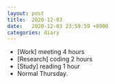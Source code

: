 ```yaml
---
layout: post
title:  2020-12-03
date:   2020-12-03 23:59:59 +0900
categories: diary
---
```


- [Work] meeting 4 hours
- [Research] coding 2 hours
- [Study] reading 1 hour
- Normal Thursday.
